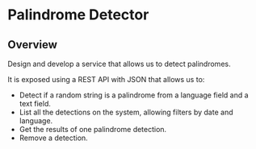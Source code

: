 # Palindrome Detector

## Overview

Design and develop a service that allows us to detect palindromes.

It is exposed using a REST API with JSON that allows us to:

- Detect if a random string is a palindrome from a language field and a text field.
- List all the detections on the system, allowing filters by date and language.
- Get the results of one palindrome detection.
- Remove a detection.

